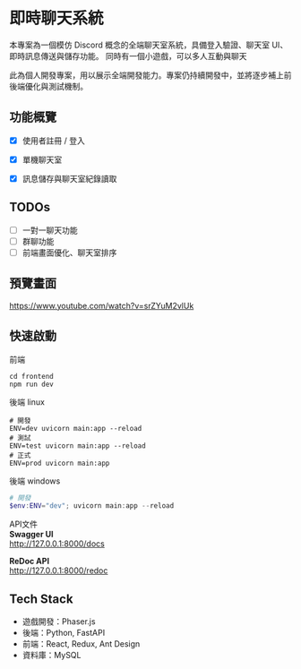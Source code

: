 # 即時聊天系統
本專案為一個模仿 Discord 概念的全端聊天室系統，具備登入驗證、聊天室 UI、即時訊息傳送與儲存功能。
同時有一個小遊戲，可以多人互動與聊天

此為個人開發專案，用以展示全端開發能力。專案仍持續開發中，並將逐步補上前後端優化與測試機制。

## 功能概覽
- [X] 使用者註冊 / 登入
- [X] 單機聊天室
- [X] 訊息儲存與聊天室紀錄讀取


## TODOs
 - [ ] 一對一聊天功能
 - [ ] 群聊功能
 - [ ] 前端畫面優化、聊天室排序

## 預覽畫面
https://www.youtube.com/watch?v=srZYuM2vlUk

## 快速啟動
前端
```shell
cd frontend
npm run dev
```

後端 linux
```shell
# 開發
ENV=dev uvicorn main:app --reload
# 測試
ENV=test uvicorn main:app --reload
# 正式
ENV=prod uvicorn main:app
```

後端 windows
```powershell
# 開發
$env:ENV="dev"; uvicorn main:app --reload
```

API文件  
**Swagger UI**  
http://127.0.0.1:8000/docs

**ReDoc API**  
http://127.0.0.1:8000/redoc

## Tech Stack
- 遊戲開發：Phaser.js
- 後端：Python, FastAPI
- 前端：React, Redux, Ant Design
- 資料庫：MySQL